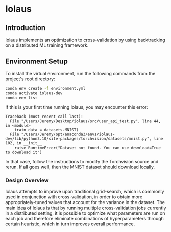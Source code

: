 # Iolaus

## Introduction

Iolaus implements an optimization to cross-validation by using backtracking on a distributed ML training framework.

## Environment Setup

To install the virtual environment, run the following commands from the project's root directory:
```bash
conda env create -f environment.yml
conda activate iolaus-dev
conda env list
```

If this is your first time running Iolaus, you may encounter this error:
```
Traceback (most recent call last):
  File "/Users/Jeremy/Desktop/iolaus/src/user_api_test.py", line 44, in <module>
    train_data = datasets.MNIST(
  File "/Users/Jeremy/opt/anaconda3/envs/iolaus-dev/lib/python3.10/site-packages/torchvision/datasets/mnist.py", line 102, in __init__
    raise RuntimeError("Dataset not found. You can use download=True to download it")
```

In that case, follow the instructions to modify the Torchvision source and rerun. If all goes well, then the MNIST dataset should download locally.

### Design Overview

Iolaus attempts to improve upon traditional grid-search, which is commonly used in conjunction with cross-validation, in order to obtain more appropriately-tuned values that account for the variance in the dataset. The main idea of Iolaus is that by running multiple cross-validation jobs currently in a distributed setting, it is possible to optimize what parameters are run on each job and therefore eliminate combinations of hyperparameters through certain heuristic, which in turn improves overall performance.
